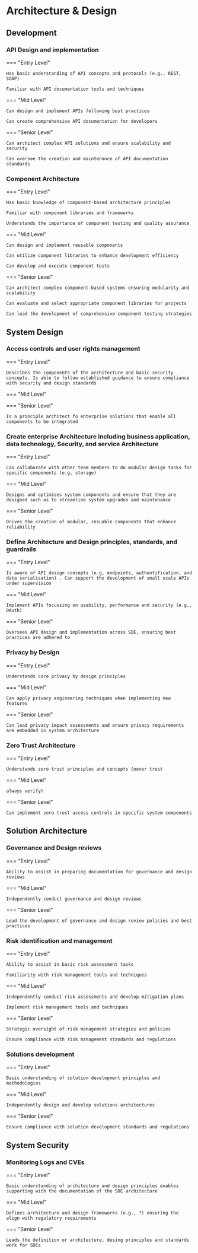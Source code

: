 # Architecture & Design

## Development



### API Design and implementation

=== "Entry Level"

    Has basic understanding of API concepts and protocols (e.g., REST, SOAP)

    Familiar with API documentation tools and techniques

=== "Mid Level"

    Can design and implement APIs following best practices

    Can create comprehensive API documentation for developers

=== "Senior Level"

    Can architect complex API solutions and ensure scalability and security

    Can oversee the creation and maintenance of API documentation standards



### Component Architecture

=== "Entry Level"

    Has basic knowledge of component-based architecture principles

    Familiar with component libraries and frameworks

    Understands the importance of component testing and quality assurance

=== "Mid Level"

    Can design and implement reusable components

    Can utilize component libraries to enhance development efficiency

    Can develop and execute component tests

=== "Senior Level"

    Can architect complex component-based systems ensuring modularity and scalability

    Can evaluate and select appropriate component libraries for projects

    Can lead the development of comprehensive component testing strategies

## System Design



### Access controls and user rights management

=== "Entry Level"

    Describes the components of the architecture and basic security concepts. Is able to follow established guidance to ensure compliance with security and design standards

=== "Mid Level"



=== "Senior Level"

    Is a principle architect fo enterprise solutions that enable all components to be integrated



### Create enterprise Architecture including business application, data technology, Security, and service Architecture

=== "Entry Level"

    Can collaborate with other team members to do modular design tasks for specific components (e.g, storage)

=== "Mid Level"

    Designs and optimises system components and ensure that they are designed such as to streamline system upgrades and maintenance

=== "Senior Level"

    Drives the creation of modular, resuable components that enhance reliability



### Define Architecture and Design principles, standards, and guardrails

=== "Entry Level"

    Is aware of API design concepts (e.g, endpoints, authentification, and data serialisation) . Can support the development of small scale APIs under supervision

=== "Mid Level"

    Implement APIs focussing on usability, performance and security (e.g., OAuth)

=== "Senior Level"

    Oversees API design and implementation across SDE, ensuring best practices are adhered to



### Privacy by Design

=== "Entry Level"

    Understands core privacy by design principles

=== "Mid Level"

    Can apply privacy engineering techniques when implementing new features

=== "Senior Level"

    Can lead privacy impact assessments and ensure privacy requirements are embedded in system architecture



### Zero Trust Architecture

=== "Entry Level"

    Understands zero trust principles and concepts (never trust

=== "Mid Level"

    always verify)

=== "Senior Level"

    Can implement zero trust access controls in specific system components

## Solution Architecture



### Governance and Design reviews

=== "Entry Level"

    Ability to assist in preparing documentation for governance and design reviews

=== "Mid Level"

    Independently conduct governance and design reviews

=== "Senior Level"

    Lead the development of governance and design review policies and best practices



### Risk identification and management

=== "Entry Level"

    Ability to assist in basic risk assessment tasks

    Familiarity with risk management tools and techniques

=== "Mid Level"

    Independently conduct risk assessments and develop mitigation plans

    Implement risk management tools and techniques

=== "Senior Level"

    Strategic oversight of risk management strategies and policies

    Ensure compliance with risk management standards and regulations



### Solutions development

=== "Entry Level"

    Basic understanding of solution development principles and methodologies

=== "Mid Level"

    Independently design and develop solutions architectures

=== "Senior Level"

    Ensure compliance with solution development standards and regulations

## System Security



### Monitoring Logs and CVEs

=== "Entry Level"

    Basic understanding of architecture and design principles enables supporting with the documentation of the SDE architecture

=== "Mid Level"

    Defines architecture and design frameworks (e.g., ?) ensuring the align with regulatory requirements

=== "Senior Level"

    Leads the definition or architecture, desing principles and standards work for SDEs
